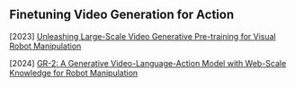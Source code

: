 ## Finetuning Video Generation for Action

[2023] [Unleashing Large-Scale Video Generative Pre-training for Visual Robot Manipulation](https://arxiv.org/abs/2312.13139)

[2024] [GR-2: A Generative Video-Language-Action Model with Web-Scale Knowledge for Robot Manipulation](https://gr2-manipulation.github.io/)